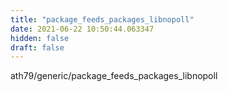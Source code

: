 ```yaml
---
title: "package_feeds_packages_libnopoll"
date: 2021-06-22 10:50:44.063347
hidden: false
draft: false
---
```


ath79/generic/package_feeds_packages_libnopoll

